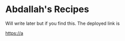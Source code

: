 # Abdallah's Recipes

Will write later but if you find this. The deployed link is

[https://a](https://abdallahsrecipes.netlify.app)
